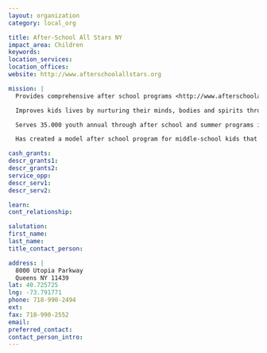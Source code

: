 ```yaml
---
layout: organization
category: local_org

title: After-School All Stars NY
impact_area: Children
keywords: 
location_services: 
location_offices: 
website: http://www.afterschoolallstars.org

mission: |
  Provides comprehensive after school programs <http://www.afterschoolallstars.org/site/lookup.asp?c=enJJKMNpFmG&b=854729> that are fun for kids and also keep them safe and help them achieve success in school and life.

  Improves kids lives by nurturing their minds, bodies and spirits through programs that incorporate independent learning, academics and enrichment activities.

  Serves 35.000 youth annual through after school and summer programs in 15 cities across the country.

  Has created a model after school program for middle-school kids that can be replicated anywhere across the country.

cash_grants: 
descr_grants1: 
descr_grants2: 
service_opp: 
descr_serv1: 
descr_serv2: 

learn: 
cont_relationship: 

salutation: 
first_name: 
last_name: 
title_contact_person: 

address: |
  8000 Utopia Parkway  
  Queens NY 11439
lat: 40.725725
lng: -73.791771
phone: 718-990-2494
ext: 
fax: 718-990-2552
email: 
preferred_contact: 
contact_person_intro: 
---
```

